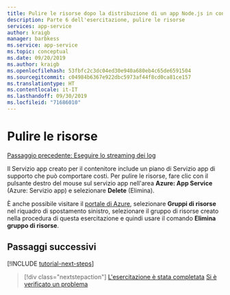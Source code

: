 ```yaml
---
title: Pulire le risorse dopo la distribuzione di un app Node.js in contenitore da Visual Studio Code
description: Parte 6 dell'esercitazione, pulire le risorse
services: app-service
author: kraigb
manager: barbkess
ms.service: app-service
ms.topic: conceptual
ms.date: 09/20/2019
ms.author: kraigb
ms.openlocfilehash: 53fbfc2c3dc04ed30e940a680eb4c65de6591504
ms.sourcegitcommit: c04984b6367e922dbc5973af44f8cd0ca81ce157
ms.translationtype: HT
ms.contentlocale: it-IT
ms.lasthandoff: 09/30/2019
ms.locfileid: "71686010"
---
```

# <a name="clean-up-resources"></a>Pulire le risorse

[Passaggio precedente: Eseguire lo streaming dei log](tutorial-vscode-docker-node-05.md)

Il Servizio app creato per il contenitore include un piano di Servizio app di supporto che può comportare costi. Per pulire le risorse, fare clic con il pulsante destro del mouse sul servizio app nell'area **Azure: App Service** (Azure: Servizio app) e selezionare **Delete** (Elimina).

È anche possibile visitare il [portale di Azure](https://portal.azure.com), selezionare **Gruppi di risorse** nel riquadro di spostamento sinistro, selezionare il gruppo di risorse creato nella procedura di questa esercitazione e quindi usare il comando **Elimina gruppo di risorse**.

## <a name="next-steps"></a>Passaggi successivi

[!INCLUDE [tutorial-next-steps](includes/tutorial-next-steps.md)]

> [!div class="nextstepaction"]
> [L'esercitazione è stata completata](node-howto-deploy-containers.md) [Si è verificato un problema](https://www.research.net/r/PWZWZ52?tutorial=node-deployment-docker-extension&step=clean-up-resources)

